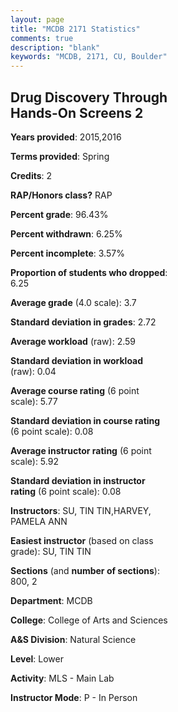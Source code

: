 ```yaml
---
layout: page
title: "MCDB 2171 Statistics"
comments: true
description: "blank"
keywords: "MCDB, 2171, CU, Boulder"
--- 
```

<head>
<script src="https://ajax.googleapis.com/ajax/libs/jquery/2.1.3/jquery.min.js"></script>
<script src="https://dl.dropboxusercontent.com/s/pc42nxpaw1ea4o9/highcharts.js?dl=0"></script>
<!-- <script src="../assets/js/highcharts.js"></script> -->
<style type="text/css">@font-face {
	font-family: "Bebas Neue";
	src: url(https://www.filehosting.org/file/details/544349/BebasNeue%20Regular.otf) format("opentype");
	}
	h1.Bebas { 
		font-family: "Bebas Neue", Verdana, Tahoma;
	}
</style>
</head>
<body>
	<div id="container" style="float: right; width: 45%; height: 88%; margin-left: 2.5%; margin-right: 2.5%;"></div>
	<script language="JavaScript">
		$(document).ready(function() {
		var chart = {type: 'column'};
		var title = {text: 'Grade Distribution'};
		var xAxis = {categories: ['A','B','C','D','F'],crosshair: true};
		var yAxis = {min: 0,title: {text: 'Percentage'}};
		var tooltip = {headerFormat: '<center><b><span style="font-size:20px">{point.key}</span></b></center>',
		               pointFormat: '<td style="padding:0"><b>{point.y:.1f}%</b></td>',
		               footerFormat: '</table>',shared: true,useHTML: true};
		var plotOptions = {column: {pointPadding: 0.0,borderWidth: 0}};  
		var credits = {enabled: false};var series= [{name: 'Percent',data: [72.41,27.59,0.0,0.0,0.0,]}];
		var json = {};
		json.chart = chart;
		json.title = title;
		json.tooltip = tooltip;
		json.xAxis = xAxis;
		json.yAxis = yAxis;  
		json.series = series;
		json.plotOptions = plotOptions;  
		json.credits = credits;
		$('#container').highcharts(json);
	});
	</script>
</body>
			   
## Drug Discovery Through Hands-On Screens 2

**Years provided**: 2015,2016

**Terms provided**: Spring

**Credits**: 2

**RAP/Honors class?** RAP

**Percent grade**: 96.43%

**Percent withdrawn**: 6.25%

**Percent incomplete**: 3.57%

**Proportion of students who dropped**: 6.25

**Average grade** (4.0 scale): 3.7

**Standard deviation in grades**: 2.72

**Average workload** (raw): 2.59

**Standard deviation in workload** (raw): 0.04

**Average course rating** (6 point scale): 5.77

**Standard deviation in course rating** (6 point scale): 0.08

**Average instructor rating** (6 point scale): 5.92

**Standard deviation in instructor rating** (6 point scale): 0.08

**Instructors**: SU, TIN TIN,HARVEY, PAMELA ANN

**Easiest instructor** (based on class grade): SU, TIN TIN

**Sections** (and **number of sections**): 800, 2

**Department**: MCDB

**College**: College of Arts and Sciences

**A&S Division**: Natural Science

**Level**: Lower

**Activity**: MLS - Main Lab

**Instructor Mode**: P  - In Person